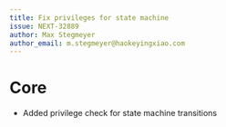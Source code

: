 ```yaml
---
title: Fix privileges for state machine
issue: NEXT-32889
author: Max Stegmeyer
author_email: m.stegmeyer@haokeyingxiao.com
---
```

# Core
* Added privilege check for state machine transitions
